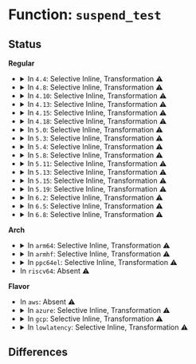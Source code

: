# Function: <code>suspend_test</code>

## Status
<b>Regular</b>
<ul>
<li>
<details>
<summary>In <code>4.4</code>: Selective Inline, Transformation ⚠️</summary>

**Collision:** Unique Static

**Inline:** Selective

**Transformation:** True

**Instances:**

```
In kernel/power/suspend.c (ffffffff810ce1d0)
Location: kernel/power/suspend.c:247
Inline: True
Inline callers:
  - kernel/power/suspend.c:suspend_devices_and_enter
  - kernel/power/suspend.c:suspend_devices_and_enter
  - kernel/power/suspend.c:suspend_devices_and_enter
  - kernel/power/suspend.c:suspend_devices_and_enter
  - kernel/power/suspend.c:pm_suspend
Direct callers:
  - kernel/power/suspend.c:suspend_devices_and_enter
  - kernel/power/suspend.c:suspend_devices_and_enter
  - kernel/power/suspend.c:suspend_devices_and_enter
  - kernel/power/suspend.c:suspend_devices_and_enter
  - kernel/power/suspend.c:suspend_devices_and_enter
  - kernel/power/suspend.c:pm_suspend
```
**Symbols:**

```
ffffffff810ce1d0-ffffffff810ce212: suspend_test.part.2 (STB_LOCAL)
```
</details>
</li>
<li>
<details>
<summary>In <code>4.8</code>: Selective Inline, Transformation ⚠️</summary>

**Collision:** Unique Static

**Inline:** Selective

**Transformation:** True

**Instances:**

```
In kernel/power/suspend.c (ffffffff810d37c7)
Location: kernel/power/suspend.c:247
Inline: True
Inline callers:
  - kernel/power/suspend.c:pm_suspend
  - kernel/power/suspend.c:suspend_devices_and_enter
  - kernel/power/suspend.c:suspend_devices_and_enter
  - kernel/power/suspend.c:suspend_devices_and_enter
  - kernel/power/suspend.c:suspend_devices_and_enter
Direct callers:
  - kernel/power/suspend.c:pm_suspend
  - kernel/power/suspend.c:suspend_devices_and_enter
  - kernel/power/suspend.c:suspend_devices_and_enter
  - kernel/power/suspend.c:suspend_devices_and_enter
  - kernel/power/suspend.c:suspend_devices_and_enter
  - kernel/power/suspend.c:suspend_devices_and_enter
```
**Symbols:**

```
ffffffff810d2d30-ffffffff810d2d72: suspend_test.part.2 (STB_LOCAL)
```
</details>
</li>
<li>
<details>
<summary>In <code>4.10</code>: Selective Inline, Transformation ⚠️</summary>

**Collision:** Unique Static

**Inline:** Selective

**Transformation:** True

**Instances:**

```
In kernel/power/suspend.c (ffffffff810da357)
Location: kernel/power/suspend.c:270
Inline: True
Inline callers:
  - kernel/power/suspend.c:pm_suspend
  - kernel/power/suspend.c:suspend_devices_and_enter
  - kernel/power/suspend.c:suspend_devices_and_enter
  - kernel/power/suspend.c:suspend_devices_and_enter
  - kernel/power/suspend.c:suspend_devices_and_enter
Direct callers:
  - kernel/power/suspend.c:pm_suspend
  - kernel/power/suspend.c:suspend_devices_and_enter
  - kernel/power/suspend.c:suspend_devices_and_enter
  - kernel/power/suspend.c:suspend_devices_and_enter
  - kernel/power/suspend.c:suspend_devices_and_enter
  - kernel/power/suspend.c:suspend_devices_and_enter
```
**Symbols:**

```
ffffffff810d98c0-ffffffff810d9902: suspend_test.part.2 (STB_LOCAL)
```
</details>
</li>
<li>
<details>
<summary>In <code>4.13</code>: Selective Inline, Transformation ⚠️</summary>

**Collision:** Unique Static

**Inline:** Selective

**Transformation:** True

**Instances:**

```
In kernel/power/suspend.c (ffffffff810d9447)
Location: kernel/power/suspend.c:295
Inline: True
Inline callers:
  - kernel/power/suspend.c:pm_suspend
  - kernel/power/suspend.c:suspend_devices_and_enter
  - kernel/power/suspend.c:suspend_devices_and_enter
  - kernel/power/suspend.c:suspend_devices_and_enter
  - kernel/power/suspend.c:suspend_devices_and_enter
Direct callers:
  - kernel/power/suspend.c:pm_suspend
  - kernel/power/suspend.c:suspend_devices_and_enter
  - kernel/power/suspend.c:suspend_devices_and_enter
  - kernel/power/suspend.c:suspend_devices_and_enter
  - kernel/power/suspend.c:suspend_devices_and_enter
  - kernel/power/suspend.c:suspend_devices_and_enter
```
**Symbols:**

```
ffffffff810d88a0-ffffffff810d88ed: suspend_test.part.2 (STB_LOCAL)
```
</details>
</li>
<li>
<details>
<summary>In <code>4.15</code>: Selective Inline, Transformation ⚠️</summary>

**Collision:** Unique Static

**Inline:** Selective

**Transformation:** True

**Instances:**

```
In kernel/power/suspend.c (ffffffff810e0b50)
Location: kernel/power/suspend.c:322
Inline: True
Inline callers:
  - kernel/power/suspend.c:suspend_devices_and_enter
  - kernel/power/suspend.c:suspend_devices_and_enter
  - kernel/power/suspend.c:suspend_devices_and_enter
  - kernel/power/suspend.c:suspend_devices_and_enter
Direct callers:
  - kernel/power/suspend.c:suspend_devices_and_enter
  - kernel/power/suspend.c:suspend_devices_and_enter
  - kernel/power/suspend.c:suspend_devices_and_enter
  - kernel/power/suspend.c:suspend_devices_and_enter
```
**Symbols:**

```
ffffffff810e0990-ffffffff810e09dd: suspend_test.part.2 (STB_LOCAL)
```
</details>
</li>
<li>
<details>
<summary>In <code>4.18</code>: Selective Inline, Transformation ⚠️</summary>

**Collision:** Unique Static

**Inline:** Selective

**Transformation:** True

**Instances:**

```
In kernel/power/suspend.c (ffffffff810e911e)
Location: kernel/power/suspend.c:323
Inline: True
Inline callers:
  - kernel/power/suspend.c:suspend_devices_and_enter
  - kernel/power/suspend.c:suspend_devices_and_enter
  - kernel/power/suspend.c:suspend_devices_and_enter
  - kernel/power/suspend.c:suspend_devices_and_enter
Direct callers:
  - kernel/power/suspend.c:suspend_devices_and_enter
  - kernel/power/suspend.c:suspend_devices_and_enter
  - kernel/power/suspend.c:suspend_devices_and_enter
  - kernel/power/suspend.c:suspend_devices_and_enter
```
**Symbols:**

```
ffffffff810e9863-ffffffff810e98a5: suspend_test.part.2 (STB_LOCAL)
```
</details>
</li>
<li>
<details>
<summary>In <code>5.0</code>: Selective Inline, Transformation ⚠️</summary>

**Collision:** Unique Static

**Inline:** Selective

**Transformation:** True

**Instances:**

```
In kernel/power/suspend.c (ffffffff810f473e)
Location: kernel/power/suspend.c:329
Inline: True
Inline callers:
  - kernel/power/suspend.c:suspend_devices_and_enter
  - kernel/power/suspend.c:suspend_devices_and_enter
  - kernel/power/suspend.c:suspend_devices_and_enter
  - kernel/power/suspend.c:suspend_devices_and_enter
Direct callers:
  - kernel/power/suspend.c:suspend_devices_and_enter
  - kernel/power/suspend.c:suspend_devices_and_enter
  - kernel/power/suspend.c:suspend_devices_and_enter
  - kernel/power/suspend.c:suspend_devices_and_enter
```
**Symbols:**

```
ffffffff810f4e83-ffffffff810f4ec5: suspend_test.part.2 (STB_LOCAL)
```
</details>
</li>
<li>
<details>
<summary>In <code>5.3</code>: Selective Inline, Transformation ⚠️</summary>

**Collision:** Unique Static

**Inline:** Selective

**Transformation:** True

**Instances:**

```
In kernel/power/suspend.c (ffffffff810fd203)
Location: kernel/power/suspend.c:333
Inline: True
Inline callers:
  - kernel/power/suspend.c:suspend_devices_and_enter
  - kernel/power/suspend.c:suspend_enter
  - kernel/power/suspend.c:suspend_enter
  - kernel/power/suspend.c:suspend_enter
Direct callers:
  - kernel/power/suspend.c:suspend_devices_and_enter
  - kernel/power/suspend.c:suspend_enter
  - kernel/power/suspend.c:suspend_enter
  - kernel/power/suspend.c:suspend_enter
```
**Symbols:**

```
ffffffff810fd3a5-ffffffff810fd3e7: suspend_test.part.0 (STB_LOCAL)
```
</details>
</li>
<li>
<details>
<summary>In <code>5.4</code>: Selective Inline, Transformation ⚠️</summary>

**Collision:** Unique Static

**Inline:** Selective

**Transformation:** True

**Instances:**

```
In kernel/power/suspend.c (ffffffff81109623)
Location: kernel/power/suspend.c:323
Inline: True
Inline callers:
  - kernel/power/suspend.c:suspend_devices_and_enter
  - kernel/power/suspend.c:suspend_enter
  - kernel/power/suspend.c:suspend_enter
  - kernel/power/suspend.c:suspend_enter
Direct callers:
  - kernel/power/suspend.c:suspend_devices_and_enter
  - kernel/power/suspend.c:suspend_enter
  - kernel/power/suspend.c:suspend_enter
  - kernel/power/suspend.c:suspend_enter
  - kernel/power/suspend.c:suspend_enter
  - kernel/power/suspend.c:suspend_enter
```
**Symbols:**

```
ffffffff811097c5-ffffffff81109808: suspend_test.part.0 (STB_LOCAL)
```
</details>
</li>
<li>
<details>
<summary>In <code>5.8</code>: Selective Inline, Transformation ⚠️</summary>

**Collision:** Unique Static

**Inline:** Selective

**Transformation:** True

**Instances:**

```
In kernel/power/suspend.c (ffffffff811146e3)
Location: kernel/power/suspend.c:323
Inline: True
Inline callers:
  - kernel/power/suspend.c:enter_state
  - kernel/power/suspend.c:suspend_devices_and_enter
  - kernel/power/suspend.c:suspend_enter
  - kernel/power/suspend.c:suspend_enter
  - kernel/power/suspend.c:suspend_enter
Direct callers:
  - kernel/power/suspend.c:enter_state
  - kernel/power/suspend.c:suspend_devices_and_enter
  - kernel/power/suspend.c:suspend_enter
  - kernel/power/suspend.c:suspend_enter
  - kernel/power/suspend.c:suspend_enter
  - kernel/power/suspend.c:suspend_enter
  - kernel/power/suspend.c:suspend_enter
```
**Symbols:**

```
ffffffff811143c6-ffffffff81114408: suspend_test.part.0 (STB_LOCAL)
```
</details>
</li>
<li>
<details>
<summary>In <code>5.11</code>: Selective Inline, Transformation ⚠️</summary>

**Collision:** Unique Static

**Inline:** Selective

**Transformation:** True

**Instances:**

```
In kernel/power/suspend.c (ffffffff81bdef74)
Location: kernel/power/suspend.c:324
Inline: True
Inline callers:
  - kernel/power/suspend.c:enter_state
  - kernel/power/suspend.c:suspend_devices_and_enter
  - kernel/power/suspend.c:suspend_enter
  - kernel/power/suspend.c:suspend_enter
  - kernel/power/suspend.c:suspend_enter
Direct callers:
  - kernel/power/suspend.c:enter_state
  - kernel/power/suspend.c:suspend_devices_and_enter
  - kernel/power/suspend.c:suspend_enter
  - kernel/power/suspend.c:suspend_enter
  - kernel/power/suspend.c:suspend_enter
  - kernel/power/suspend.c:suspend_enter
  - kernel/power/suspend.c:suspend_enter
```
**Symbols:**

```
ffffffff81bdec8e-ffffffff81bdecd0: suspend_test.part.0 (STB_LOCAL)
```
</details>
</li>
<li>
<details>
<summary>In <code>5.13</code>: Selective Inline, Transformation ⚠️</summary>

**Collision:** Unique Static

**Inline:** Selective

**Transformation:** True

**Instances:**

```
In kernel/power/suspend.c (ffffffff81bd1090)
Location: kernel/power/suspend.c:324
Inline: True
Inline callers:
  - kernel/power/suspend.c:enter_state
  - kernel/power/suspend.c:suspend_devices_and_enter
  - kernel/power/suspend.c:suspend_enter
  - kernel/power/suspend.c:suspend_enter
  - kernel/power/suspend.c:suspend_enter
Direct callers:
  - kernel/power/suspend.c:enter_state
  - kernel/power/suspend.c:suspend_devices_and_enter
  - kernel/power/suspend.c:suspend_enter
  - kernel/power/suspend.c:suspend_enter
  - kernel/power/suspend.c:suspend_enter
  - kernel/power/suspend.c:suspend_enter
  - kernel/power/suspend.c:suspend_enter
```
**Symbols:**

```
ffffffff81bd0e04-ffffffff81bd0e46: suspend_test.part.0 (STB_LOCAL)
```
</details>
</li>
<li>
<details>
<summary>In <code>5.15</code>: Selective Inline, Transformation ⚠️</summary>

**Collision:** Unique Static

**Inline:** Selective

**Transformation:** True

**Instances:**

```
In kernel/power/suspend.c (ffffffff81131658)
Location: kernel/power/suspend.c:322
Inline: True
Inline callers:
  - kernel/power/suspend.c:enter_state
  - kernel/power/suspend.c:suspend_devices_and_enter
  - kernel/power/suspend.c:suspend_enter
  - kernel/power/suspend.c:suspend_enter
  - kernel/power/suspend.c:suspend_enter
Direct callers:
  - kernel/power/suspend.c:enter_state
  - kernel/power/suspend.c:suspend_devices_and_enter
  - kernel/power/suspend.c:suspend_enter
  - kernel/power/suspend.c:suspend_enter
  - kernel/power/suspend.c:suspend_enter
  - kernel/power/suspend.c:suspend_enter
  - kernel/power/suspend.c:suspend_enter
```
**Symbols:**

```
ffffffff81ca9b52-ffffffff81ca9b94: suspend_test.part.0 (STB_LOCAL)
```
</details>
</li>
<li>
<details>
<summary>In <code>5.19</code>: Selective Inline, Transformation ⚠️</summary>

**Collision:** Unique Static

**Inline:** Selective

**Transformation:** True

**Instances:**

```
In kernel/power/suspend.c (ffffffff811530b0)
Location: kernel/power/suspend.c:323
Inline: True
Inline callers:
  - kernel/power/suspend.c:enter_state
  - kernel/power/suspend.c:suspend_devices_and_enter
  - kernel/power/suspend.c:suspend_enter
  - kernel/power/suspend.c:suspend_enter
  - kernel/power/suspend.c:suspend_enter
Direct callers:
  - kernel/power/suspend.c:enter_state
  - kernel/power/suspend.c:suspend_devices_and_enter
  - kernel/power/suspend.c:suspend_enter
  - kernel/power/suspend.c:suspend_enter
  - kernel/power/suspend.c:suspend_enter
  - kernel/power/suspend.c:suspend_enter
```
**Symbols:**

```
ffffffff81e59a99-ffffffff81e59ae3: suspend_test.part.0 (STB_LOCAL)
```
</details>
</li>
<li>
<details>
<summary>In <code>6.2</code>: Selective Inline, Transformation ⚠️</summary>

**Collision:** Unique Static

**Inline:** Selective

**Transformation:** True

**Instances:**

```
In kernel/power/suspend.c (ffffffff811824bf)
Location: kernel/power/suspend.c:330
Inline: True
Inline callers:
  - kernel/power/suspend.c:enter_state
  - kernel/power/suspend.c:suspend_devices_and_enter
  - kernel/power/suspend.c:suspend_enter
  - kernel/power/suspend.c:suspend_enter
  - kernel/power/suspend.c:suspend_enter
Direct callers:
  - kernel/power/suspend.c:enter_state
  - kernel/power/suspend.c:suspend_devices_and_enter
  - kernel/power/suspend.c:suspend_enter
  - kernel/power/suspend.c:suspend_enter
  - kernel/power/suspend.c:suspend_enter
  - kernel/power/suspend.c:suspend_enter
```
**Symbols:**

```
ffffffff811816d0-ffffffff8118171e: suspend_test.part.0 (STB_LOCAL)
```
</details>
</li>
<li>
<details>
<summary>In <code>6.5</code>: Selective Inline, Transformation ⚠️</summary>

**Collision:** Unique Static

**Inline:** Selective

**Transformation:** True

**Instances:**

```
In kernel/power/suspend.c (ffffffff81193393)
Location: kernel/power/suspend.c:330
Inline: True
Inline callers:
  - kernel/power/suspend.c:enter_state
  - kernel/power/suspend.c:suspend_devices_and_enter
  - kernel/power/suspend.c:suspend_enter
  - kernel/power/suspend.c:suspend_enter
  - kernel/power/suspend.c:suspend_enter
Direct callers:
  - kernel/power/suspend.c:enter_state
  - kernel/power/suspend.c:suspend_devices_and_enter
  - kernel/power/suspend.c:suspend_enter
  - kernel/power/suspend.c:suspend_enter
  - kernel/power/suspend.c:suspend_enter
  - kernel/power/suspend.c:suspend_enter
```
**Symbols:**

```
ffffffff811925d0-ffffffff8119261e: suspend_test.part.0 (STB_LOCAL)
```
</details>
</li>
<li>
<details>
<summary>In <code>6.8</code>: Selective Inline, Transformation ⚠️</summary>

**Collision:** Unique Static

**Inline:** Selective

**Transformation:** True

**Instances:**

```
In kernel/power/suspend.c (ffffffff811a1d83)
Location: kernel/power/suspend.c:330
Inline: True
Inline callers:
  - kernel/power/suspend.c:enter_state
  - kernel/power/suspend.c:suspend_devices_and_enter
  - kernel/power/suspend.c:suspend_enter
  - kernel/power/suspend.c:suspend_enter
  - kernel/power/suspend.c:suspend_enter
Direct callers:
  - kernel/power/suspend.c:enter_state
  - kernel/power/suspend.c:suspend_devices_and_enter
  - kernel/power/suspend.c:suspend_enter
  - kernel/power/suspend.c:suspend_enter
  - kernel/power/suspend.c:suspend_enter
  - kernel/power/suspend.c:suspend_enter
```
**Symbols:**

```
ffffffff811a0fc0-ffffffff811a100e: suspend_test.part.0 (STB_LOCAL)
```
</details>
</li>
</ul>
<b>Arch</b>
<ul>
<li>
<details>
<summary>In <code>arm64</code>: Selective Inline, Transformation ⚠️</summary>

**Collision:** Unique Static

**Inline:** Selective

**Transformation:** True

**Instances:**

```
In kernel/power/suspend.c (ffff800010170e34)
Location: kernel/power/suspend.c:323
Inline: True
Inline callers:
  - kernel/power/suspend.c:suspend_devices_and_enter
  - kernel/power/suspend.c:suspend_enter
  - kernel/power/suspend.c:suspend_enter
  - kernel/power/suspend.c:suspend_enter
Direct callers:
  - kernel/power/suspend.c:suspend_devices_and_enter
  - kernel/power/suspend.c:suspend_enter
  - kernel/power/suspend.c:suspend_enter
  - kernel/power/suspend.c:suspend_enter
  - kernel/power/suspend.c:suspend_enter
  - kernel/power/suspend.c:suspend_enter
```
**Symbols:**

```
ffff800010171458-ffff8000101714c0: suspend_test.part.0 (STB_LOCAL)
```
</details>
</li>
<li>
<details>
<summary>In <code>armhf</code>: Selective Inline, Transformation ⚠️</summary>

**Collision:** Unique Static

**Inline:** Selective

**Transformation:** True

**Instances:**

```
In kernel/power/suspend.c (c03bb2a4)
Location: kernel/power/suspend.c:323
Inline: True
Inline callers:
  - kernel/power/suspend.c:suspend_devices_and_enter
  - kernel/power/suspend.c:suspend_devices_and_enter
  - kernel/power/suspend.c:suspend_devices_and_enter
  - kernel/power/suspend.c:suspend_devices_and_enter
Direct callers:
  - kernel/power/suspend.c:suspend_devices_and_enter
  - kernel/power/suspend.c:suspend_devices_and_enter
  - kernel/power/suspend.c:suspend_devices_and_enter
  - kernel/power/suspend.c:suspend_devices_and_enter
  - kernel/power/suspend.c:suspend_devices_and_enter
  - kernel/power/suspend.c:suspend_devices_and_enter
```
**Symbols:**

```
c03bbf4c-c03bbfb4: suspend_test.part.0 (STB_LOCAL)
```
</details>
</li>
<li>
<details>
<summary>In <code>ppc64el</code>: Selective Inline, Transformation ⚠️</summary>

**Collision:** Unique Static

**Inline:** Selective

**Transformation:** True

**Instances:**

```
In kernel/power/suspend.c (c0000000001c89c4)
Location: kernel/power/suspend.c:323
Inline: True
Inline callers:
  - kernel/power/suspend.c:suspend_devices_and_enter
  - kernel/power/suspend.c:suspend_devices_and_enter
  - kernel/power/suspend.c:suspend_devices_and_enter
  - kernel/power/suspend.c:suspend_devices_and_enter
Direct callers:
  - kernel/power/suspend.c:suspend_devices_and_enter
  - kernel/power/suspend.c:suspend_devices_and_enter
  - kernel/power/suspend.c:suspend_devices_and_enter
  - kernel/power/suspend.c:suspend_devices_and_enter
  - kernel/power/suspend.c:suspend_devices_and_enter
  - kernel/power/suspend.c:suspend_devices_and_enter
  - kernel/power/suspend.c:suspend_devices_and_enter
```
**Symbols:**

```
c0000000001c99c0-c0000000001c9a2c: suspend_test.part.0 (STB_LOCAL)
```
</details>
</li>
<li>
In <code>riscv64</code>: Absent ⚠️
</li>
</ul>
<b>Flavor</b>
<ul>
<li>
In <code>aws</code>: Absent ⚠️
</li>
<li>
<details>
<summary>In <code>azure</code>: Selective Inline, Transformation ⚠️</summary>

**Collision:** Unique Static

**Inline:** Selective

**Transformation:** True

**Instances:**

```
In kernel/power/suspend.c (ffffffff810f2585)
Location: kernel/power/suspend.c:323
Inline: True
Inline callers:
  - kernel/power/suspend.c:suspend_devices_and_enter
  - kernel/power/suspend.c:suspend_devices_and_enter
  - kernel/power/suspend.c:suspend_devices_and_enter
  - kernel/power/suspend.c:suspend_devices_and_enter
Direct callers:
  - kernel/power/suspend.c:suspend_devices_and_enter
  - kernel/power/suspend.c:suspend_devices_and_enter
  - kernel/power/suspend.c:suspend_devices_and_enter
  - kernel/power/suspend.c:suspend_devices_and_enter
  - kernel/power/suspend.c:suspend_devices_and_enter
  - kernel/power/suspend.c:suspend_devices_and_enter
```
**Symbols:**

```
ffffffff810f2ca5-ffffffff810f2ce8: suspend_test.part.0 (STB_LOCAL)
```
</details>
</li>
<li>
<details>
<summary>In <code>gcp</code>: Selective Inline, Transformation ⚠️</summary>

**Collision:** Unique Static

**Inline:** Selective

**Transformation:** True

**Instances:**

```
In kernel/power/suspend.c (ffffffff810ffaf3)
Location: kernel/power/suspend.c:323
Inline: True
Inline callers:
  - kernel/power/suspend.c:suspend_devices_and_enter
  - kernel/power/suspend.c:suspend_enter
  - kernel/power/suspend.c:suspend_enter
  - kernel/power/suspend.c:suspend_enter
Direct callers:
  - kernel/power/suspend.c:suspend_devices_and_enter
  - kernel/power/suspend.c:suspend_enter
  - kernel/power/suspend.c:suspend_enter
  - kernel/power/suspend.c:suspend_enter
  - kernel/power/suspend.c:suspend_enter
  - kernel/power/suspend.c:suspend_enter
```
**Symbols:**

```
ffffffff810ffc95-ffffffff810ffcd8: suspend_test.part.0 (STB_LOCAL)
```
</details>
</li>
<li>
<details>
<summary>In <code>lowlatency</code>: Selective Inline, Transformation ⚠️</summary>

**Collision:** Unique Static

**Inline:** Selective

**Transformation:** True

**Instances:**

```
In kernel/power/suspend.c (ffffffff8110ae63)
Location: kernel/power/suspend.c:323
Inline: True
Inline callers:
  - kernel/power/suspend.c:suspend_devices_and_enter
  - kernel/power/suspend.c:suspend_enter
  - kernel/power/suspend.c:suspend_enter
  - kernel/power/suspend.c:suspend_enter
Direct callers:
  - kernel/power/suspend.c:suspend_devices_and_enter
  - kernel/power/suspend.c:suspend_enter
  - kernel/power/suspend.c:suspend_enter
  - kernel/power/suspend.c:suspend_enter
  - kernel/power/suspend.c:suspend_enter
  - kernel/power/suspend.c:suspend_enter
```
**Symbols:**

```
ffffffff8110b035-ffffffff8110b078: suspend_test.part.0 (STB_LOCAL)
```
</details>
</li>
</ul>

## Differences
